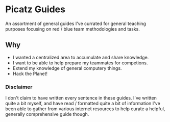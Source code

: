 # Picatz Guides

An assortment of general guides I've currated for general teaching purposes focusing on red / blue team methodologies and tasks. 

## Why

- I wanted a centralized area to accumulate and share knowledge. 
- I want to be able to help prepare my teammates for competions. 
- Extend my knowledge of general computery things. 
- Hack the Planet!

### Disclaimer

I don't claim to have written every sentence in these guides. I've written quite a bit myself, and have read / formatted quite a bit of information I've been able to gather from various internet resources to help curate a helpful, generally comprehensive guide though. 


